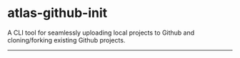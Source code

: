 # atlas-github-init

A CLI tool for seamlessly uploading local projects to Github and cloning/forking existing Github projects.

---
